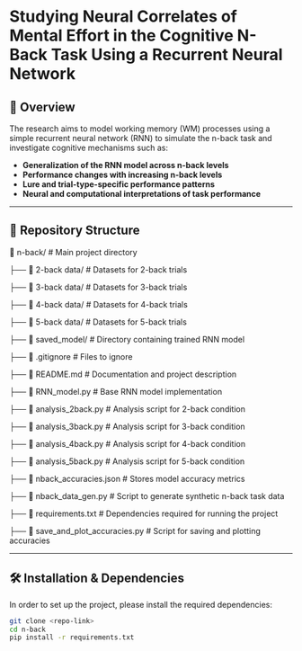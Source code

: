 # Studying Neural Correlates of Mental Effort in the Cognitive N-Back Task Using a Recurrent Neural Network

## 📌 Overview

The research aims to model working memory (WM) processes using a simple recurrent neural network (RNN) to simulate the n-back task and investigate cognitive mechanisms such as:

- **Generalization of the RNN model across n-back levels**  
- **Performance changes with increasing n-back levels**
- **Lure and trial-type-specific performance patterns**  
- **Neural and computational interpretations of task performance**

---

## 📂 Repository Structure  

📁 n-back/                      # Main project directory

├── 📁 2-back data/             # Datasets for 2-back trials

├── 📁 3-back data/             # Datasets for 3-back trials

├── 📁 4-back data/             # Datasets for 4-back trials

├── 📁 5-back data/             # Datasets for 5-back trials

├── 📁 saved_model/             # Directory containing trained RNN model

├── 📄 .gitignore               # Files to ignore

├── 📄 README.md                # Documentation and project description

├── 📄 RNN_model.py             # Base RNN model implementation

├── 📄 analysis_2back.py        # Analysis script for 2-back condition

├── 📄 analysis_3back.py        # Analysis script for 3-back condition

├── 📄 analysis_4back.py        # Analysis script for 4-back condition

├── 📄 analysis_5back.py        # Analysis script for 5-back condition

├── 📄 nback_accuracies.json    # Stores model accuracy metrics

├── 📄 nback_data_gen.py        # Script to generate synthetic n-back task data

├── 📄 requirements.txt         # Dependencies required for running the project

├── 📄 save_and_plot_accuracies.py      # Script for saving and plotting accuracies

---

## 🛠 Installation & Dependencies  
In order to set up the project, please install the required dependencies:

```bash
git clone <repo-link>
cd n-back
pip install -r requirements.txt
